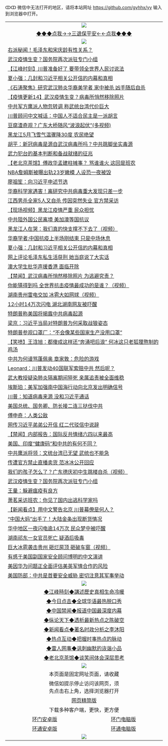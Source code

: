 ↀↀ 微信中无法打开的地区，请将本站网址 https://github.com/gyhhx/yy 输入到浏览器中打开。 

 <table>
  <tr>
    <td colspan="2" align=center><img src="https://github.com/gyhhx/image-upload/blob/master/3t%20(1).jpg"></td>
 </tr>
 <tr><td colspan="2" align="center"><a href="https://img.xdraf.store/?name=ogQuit&key=ygwgqhhegmyfhual&from=yy">◆◆◆点我→→三退保平安←←点我◆◆◆</a></td></tr>
  <tr>
    <td colspan="2" align=center><img src="https://cdn.jsdelivr.net/gh/gyoupiodf/im1/%E7%BD%91%E9%97%A8%E6%96%B0%E9%97%BB1.jpg"></td>
 </tr>
<tr><td colspan="2" align="left"><a href="https://img.xdraf.store/?name=c1166962&key=ygwgqhhegmyfhual&from=yy">右派秘闻！毛泽东和宋庆龄有性关系？</a></td></tr>
<tr><td colspan="2" align="left"><a href="https://img.xdraf.store/?name=c1166902&key=ygwgqhhegmyfhual&from=yy">武汉疫情生变？国务院再次派驻专门小组</a></td></tr>
<tr><td colspan="2" align="left"><a href="https://img.xdraf.store/?name=c1166855&key=ygwgqhhegmyfhual&from=yy">【江峰时刻】川普准备好了 要带领全世界人民讨说法</a></td></tr>
<tr><td colspan="2" align="left"><a href="https://img.xdraf.store/?name=c1166916&key=ygwgqhhegmyfhual&from=yy">夏小强：几封和习近平相关公开信的内幕和真相</a></td></tr>
<tr><td colspan="2" align="left"><a href="https://img.xdraf.store/?name=c1166945&key=ygwgqhhegmyfhual&from=yy">《石涛聚焦》研究武汉肺炎华裔美学者 家中被杀 凶手随后自杀</a></td></tr>
<tr><td colspan="2" align="left"><a href="https://img.xdraf.store/?name=c1166082&key=ygwgqhhegmyfhual&from=yy">【疫情更新14】武汉疫情生变？病毒所悄然移除照片</a></td></tr>
<tr><td colspan="2" align="left"><a href="https://img.xdraf.store/?name=c1166984&key=ygwgqhhegmyfhual&from=yy">中共军方鹰派人物忽转调 称武统台湾代价巨大</a></td></tr>
<tr><td colspan="2" align="left"><a href="https://img.xdraf.store/?name=c1166853&key=ygwgqhhegmyfhual&from=yy">川普顾问中文喊话：中国人不适合民主是一派胡言</a></td></tr>
<tr><td colspan="2" align="left"><a href="https://img.xdraf.store/?name=c1166917&key=ygwgqhhegmyfhual&from=yy">豆腐渣奇观？广东大桥随风“波浪起伏”(多视频)</a></td></tr>
<tr><td colspan="2" align="left"><a href="https://img.xdraf.store/?name=c1166956&key=ygwgqhhegmyfhual&from=yy">黑龙江5月飞雪气温骤降30度 农民绝望</a></td></tr>
<tr><td colspan="2" align="left"><a href="https://img.xdraf.store/?name=c1166999&key=ygwgqhhegmyfhual&from=yy">胡平：新冠病毒是源自武汉病毒所吗？中共跳脚坐实毒源</a></td></tr>
<tr><td colspan="2" align="left"><a href="https://img.xdraf.store/?name=c1166934&key=ygwgqhhegmyfhual&from=yy">武力犯台的基本判断和备战就绪的征兆</a></td></tr>
<tr><td colspan="2" align="left"><a href="https://img.xdraf.store/?name=c1166918&key=ygwgqhhegmyfhual&from=yy">【老北京茶馆】傅政华孟建柱摊事？ 骂谁谁火 这回是班农</a></td></tr>
<tr><td colspan="2" align="left"><a href="https://img.xdraf.store/?name=c1166947&key=ygwgqhhegmyfhual&from=yy">NBA詹姆斯被曝出轨23岁嫩模 人设恐一夜被毁</a></td></tr>
<tr><td colspan="2" align="left"><a href="https://img.xdraf.store/?name=c1166960&key=ygwgqhhegmyfhual&from=yy">廖祖笙：向习近平申述节选</a></td></tr>
<tr><td colspan="2" align="left"><a href="https://img.xdraf.store/?name=c1166908&key=ygwgqhhegmyfhual&from=yy">华裔科学家遇害！离研究中共病毒重大发现只差一步</a></td></tr>
<tr><td colspan="2" align="left"><a href="https://img.xdraf.store/?name=c1166957&key=ygwgqhhegmyfhual&from=yy">江西男杀全家5人又自杀 传因突然失业 官方禁采访</a></td></tr>
<tr><td colspan="2" align="left"><a href="https://img.xdraf.store/?name=c1166943&key=ygwgqhhegmyfhual&from=yy">【现场视频】黑龙江疫情严重 民众担忧</a></td></tr>
<tr><td colspan="2" align="left"><a href="https://img.xdraf.store/?name=c1166948&key=ygwgqhhegmyfhual&from=yy">中共阻外国公民离境 美加澳等国抗议</a></td></tr>
<tr><td colspan="2" align="left"><a href="https://img.xdraf.store/?name=c1167042&key=ygwgqhhegmyfhual&from=yy">黑龙江人在哭：我们真的快支撑不下去了（视频）</a></td></tr>
<tr><td colspan="2" align="left"><a href="https://img.xdraf.store/?name=c1166958&key=ygwgqhhegmyfhual&from=yy">华裔学者:中国抗疫上半场刚结束 只是中场休息</a></td></tr>
<tr><td colspan="2" align="left"><a href="https://img.xdraf.store/?name=c1166996&key=ygwgqhhegmyfhual&from=yy">夏小强：几封和习近平相关公开信的内幕和真相</a></td></tr>
<tr><td colspan="2" align="left"><a href="https://img.xdraf.store/?name=c1167085&key=ygwgqhhegmyfhual&from=yy">网上评论毛泽东私生活获刑 她当庭说了大实话</a></td></tr>
<tr><td colspan="2" align="left"><a href="https://img.xdraf.store/?name=c1166940&key=ygwgqhhegmyfhual&from=yy">澳大学生批华声援香港 面临开除</a></td></tr>
<tr><td colspan="2" align="left"><a href="https://img.xdraf.store/?name=c1166969&key=ygwgqhhegmyfhual&from=yy">【禁闻】武汉病毒所悄然移除照片 为逃避究责？</a></td></tr>
<tr><td colspan="2" align="left"><a href="https://img.xdraf.store/?name=c1166993&key=ygwgqhhegmyfhual&from=yy">你能猜得到吗  全世界抗击疫情最成功的是谁？（视频）</a></td></tr>
<tr><td colspan="2" align="left"><a href="https://img.xdraf.store/?name=c1166901&key=ygwgqhhegmyfhual&from=yy">湖南贵州雷电交加 冰雹大如网球（视频）</a></td></tr>
<tr><td colspan="2" align="left"><a href="https://img.xdraf.store/?name=c1166862&key=ygwgqhhegmyfhual&from=yy">12小时14万次闪电 湖北湖南网友被吓醒</a></td></tr>
<tr><td colspan="2" align="left"><a href="https://img.xdraf.store/?name=c1166980&key=ygwgqhhegmyfhual&from=yy">特朗普称美国将揭露中共病毒起源</a></td></tr>
<tr><td colspan="2" align="left"><a href="https://img.xdraf.store/?name=c1166997&key=ygwgqhhegmyfhual&from=yy">梁京：习近平当局对特朗普为何采取战狼姿态</a></td></tr>
<tr><td colspan="2" align="left"><a href="https://img.xdraf.store/?name=c1166983&key=ygwgqhhegmyfhual&from=yy">特朗普参观口罩厂：“不会像某些国家生产没用口罩”</a></td></tr>
<tr><td colspan="2" align="left"><a href="https://img.xdraf.store/?name=c1166998&key=ygwgqhhegmyfhual&from=yy">【笑喷】王浛旭：都傻成这样还“奔涌吧后浪” 何冰这只老狐狸熬制的鸡汤</a></td></tr>
<tr><td colspan="2" align="left"><a href="https://img.xdraf.store/?name=c1166852&key=ygwgqhhegmyfhual&from=yy">中共为何谩骂蓬佩奥 章家敦：危险的游戏</a></td></tr>
<tr><td colspan="2" align="left"><a href="https://img.xdraf.store/?name=c1166907&key=ygwgqhhegmyfhual&from=yy">Leonard：川普发动40国联军索赔中共 然后呢？</a></td></tr>
<tr><td colspan="2" align="left"><a href="https://img.xdraf.store/?name=c1166938&key=ygwgqhhegmyfhual&from=yy">武大教授疑染肺炎隔离期间猝死 亲属追责被全面维稳</a></td></tr>
<tr><td colspan="2" align="left"><a href="https://img.xdraf.store/?name=c1166981&key=ygwgqhhegmyfhual&from=yy">埃斯珀：美军加强南中国海行动向北京发出明确信号</a></td></tr>
<tr><td colspan="2" align="left"><a href="https://img.xdraf.store/?name=c1167082&key=ygwgqhhegmyfhual&from=yy">川普：知道病毒来源 没和习近平通话</a></td></tr>
<tr><td colspan="2" align="left"><a href="https://img.xdraf.store/?name=c1166946&key=ygwgqhhegmyfhual&from=yy">美国总统、国务卿、防长接二连三挞伐中共</a></td></tr>
<tr><td colspan="2" align="left"><a href="https://img.xdraf.store/?name=c1166905&key=ygwgqhhegmyfhual&from=yy">傅申奇：人类公敌</a></td></tr>
<tr><td colspan="2" align="left"><a href="https://img.xdraf.store/?name=c1166895&key=ygwgqhhegmyfhual&from=yy">网传习近平弟弟公开信 红二代驳信中说辞</a></td></tr>
<tr><td colspan="2" align="left"><a href="https://img.xdraf.store/?name=c1166959&key=ygwgqhhegmyfhual&from=yy">【禁闻】内部报告：国际反共情绪六四以来最高</a></td></tr>
<tr><td colspan="2" align="left"><a href="https://img.xdraf.store/?name=c1166949&key=ygwgqhhegmyfhual&from=yy">美国、印度“健康码”和中共的有何不同？</a></td></tr>
<tr><td colspan="2" align="left"><a href="https://img.xdraf.store/?name=c1166904&key=ygwgqhhegmyfhual&from=yy">中共鹰派将领：文统台湾已无望 武统也不能急</a></td></tr>
<tr><td colspan="2" align="left"><a href="https://img.xdraf.store/?name=c1166894&key=ygwgqhhegmyfhual&from=yy">传遭官方禁止直播卖货 范冰冰公开回应</a></td></tr>
<tr><td colspan="2" align="left"><a href="https://img.xdraf.store/?name=c1166900&key=ygwgqhhegmyfhual&from=yy">我们的孩子怎么了？广东德庆初中生跳楼自杀（视频）</a></td></tr>
<tr><td colspan="2" align="left"><a href="https://img.xdraf.store/?name=c1167086&key=ygwgqhhegmyfhual&from=yy">武汉疫情生变？国务院再次派驻专门小组</a></td></tr>
<tr><td colspan="2" align="left"><a href="https://img.xdraf.store/?name=c1166974&key=ygwgqhhegmyfhual&from=yy">王量：躲避瘟疫有良方</a></td></tr>
<tr><td colspan="2" align="left"><a href="https://img.xdraf.store/?name=c1166913&key=ygwgqhhegmyfhual&from=yy">萧茗采访班农：你见了国内出逃科学家吗</a></td></tr>
<tr><td colspan="2" align="left"><a href="https://img.xdraf.store/?name=c1166881&key=ygwgqhhegmyfhual&from=yy">【新闻看点】用中文警告北京 川普幕僚是何人？</a></td></tr>
<tr><td colspan="2" align="left"><a href="https://img.xdraf.store/?name=c1166876&key=ygwgqhhegmyfhual&from=yy">“中国大妈”出手了！大陆金条出现断货情况</a></td></tr>
<tr><td colspan="2" align="left"><a href="https://img.xdraf.store/?name=c1167041&key=ygwgqhhegmyfhual&from=yy">华中地区一夜闪电逾14万次 民众梦中被吓醒</a></td></tr>
<tr><td colspan="2" align="left"><a href="https://img.xdraf.store/?name=c1167039&key=ygwgqhhegmyfhual&from=yy">湖南祁东一女官员死亡  疑酒后吸毒</a></td></tr>
<tr><td colspan="2" align="left"><a href="https://img.xdraf.store/?name=c1166864&key=ygwgqhhegmyfhual&from=yy">巨大冰雹袭击贵州  砸烂房顶  砸破车窗（视频）</a></td></tr>
<tr><td colspan="2" align="left"><a href="https://img.xdraf.store/?name=c1167009&key=ygwgqhhegmyfhual&from=yy">有感于美国副国家安全顾问博明的中文演讲</a></td></tr>
<tr><td colspan="2" align="left"><a href="https://img.xdraf.store/?name=c1166982&key=ygwgqhhegmyfhual&from=yy">美因华为问题正全面评估美英军情合作的风险</a></td></tr>
<tr><td colspan="2" align="left"><a href="https://img.xdraf.store/?name=c1166930&key=ygwgqhhegmyfhual&from=yy">美国防部：中共是首要安全威胁 密切注意其军事举动</a></td></tr>

 <tr>
   <td colspan="2" align=center><img src="https://cdn.jsdelivr.net/gh/gyoupiodf/im1/jf-1.jpg"></td>
  </tr>
   <tr>
   <td colspan="2" align=center> 
<a href="https://img.xdraf.store/oo.aspx?name=c922850&key=ygwgqhhegmyfhual&from=yy&tag=9877">◆江峰時刻◆講述歷史真相生命冷暖</a><br/>
    </td>
  </tr>
   <tr>
   <td colspan="2" align=center> 
<a href="https://img.xdraf.store/oo.aspx?name=c816850&key=ygwgqhhegmyfhual&from=yy&tag=9877">◆今日点击◆全球华语最热脱口秀</a><br/>
    </td>
  </tr>
  <tr>
  <td colspan="2" align=center>
<a href="https://img.xdraf.store/oo.aspx?name=c816860&key=ygwgqhhegmyfhual&from=yy&tag=99733110">◆中国禁闻◆报道中国最深度内幕</a><br/>
   </tr>
  <tr>
     <td colspan="2" align=center>
<a href="https://img.xdraf.store/oo.aspx?name=c816855&key=ygwgqhhegmyfhual&from=yy&tag=997110">◆纵论天下◆透析最新热点之陈破空</a><br/>
   </tr>
   <tr>
      <td colspan="2" align=center>
<a href="https://img.xdraf.store/oo.aspx?name=c838308&key=ygwgqhhegmyfhual&from=yy&tag=9973110">◆新闻看点◆著名时政分析之李沐阳</a><br/>
   </tr>
   <tr>
     <td colspan="2" align=center>
<a href="https://img.xdraf.store/oo.aspx?name=c816852&key=ygwgqhhegmyfhual&from=yy&tag=9733110">◆热点互动◆把握时事热点的脉动</a><br/>
   </tr>
   <tr>
      <td colspan="2" align=center>
<a href="https://img.xdraf.store/oo.aspx?name=c816694&key=ygwgqhhegmyfhual&from=yy&tag=93310">◆雷人网事◆讽刺幽默的诙谐小品</a><br/>
   </tr>
   <tr>
    <td colspan="2" align=center>
<a href="https://img.xdraf.store/oo.aspx?name=c816650&key=ygwgqhhegmyfhual&from=yy&tag=9973110">◆老北京茶馆◆谈笑间体会深层思考</a><br/>
   </tr>
<tr>
    <td colspan="2" align="center"><img src="https://cdn.jsdelivr.net/gh/opipe/up/oGate65.jpg"/></td>
  </tr>
  <tr>
    <td colspan="2" align="center">本页面是固定网址页面，请收藏</td>
  <tr>
  <tr>
    <td colspan="2" align="center">微信如提示停止访问该网页，须<br/>先点击右上角，选择浏览器打开</td>
  <tr>
  <tr>
    <td colspan="2" align="center"><a href="https://gitcdn.xyz/cdn/otiny/up/master/show004.htm">网页精简版</a></td>
  </tr>
  <tr>
    <td colspan="2" align="center">下载多种客户端，更快，更方便</td>
  <tr>
  <tr>
    <td align="center"><a href="https://cdn.jsdelivr.net/gh/opipe/up/oGatea.apk">环门安卓版</a></td>
    <td align="center"><a href="https://cdn.jsdelivr.net/gh/opipe/up/oGate.zip">环门电脑版</a></td>
  </tr>
  <tr>
    <td align="center"><a href="https://cdn.jsdelivr.net/gh/opipe/up/oPipe.apk">环通安卓版</a></td>
    <td align="center"><a href="https://raw.githubusercontent.com/opipe/up/master/oPipe.zip">环通电脑版</a></td>
  </tr>
  <tr>
    <td colspan="2" align="center"><img src="https://cdn.jsdelivr.net/gh/opipe/up/oGate640.jpg"/></td>
  </tr>

</table>
